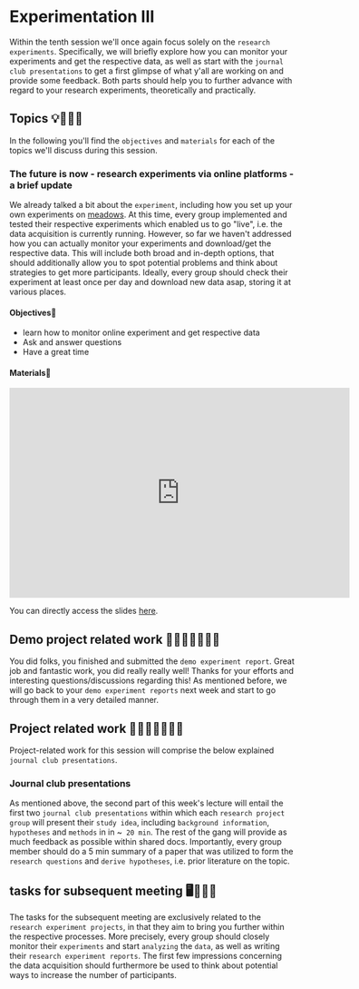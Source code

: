 # Experimentation III
Within the tenth session we'll once again focus solely on the `research experiments`. Specifically, we will briefly explore how you can monitor your experiments and get the respective data, as well as start with the `journal club presentations` to get a
first glimpse of what y'all are working on and provide some feedback. Both parts should help you to further advance with regard to your research experiments, theoretically and practically.  

## Topics 💡👨🏻‍🏫 

In the following you'll find the `objectives` and `materials` for each of the topics we'll discuss during this session.

### The future is now - research experiments via online platforms - a brief update
We already talked a bit about the `experiment`, including how you set up your own experiments on [meadows](https://meadows-research.com/). At this time, every group implemented and tested their respective experiments which enabled us to go "live", i.e. the data acquisition is currently running. However, so far we haven't addressed how you can actually monitor your experiments and download/get the respective data. This will include both broad and in-depth options, that should additionally allow you to spot potential problems and think about strategies to get more participants. Ideally, every group should check their experiment at least once per day and download new data asap, storing it at various places. 

#### Objectives📍

- learn how to monitor online experiment and get respective data
- Ask and answer questions
- Have a great time


#### Materials📓

<iframe src="https://docs.google.com/presentation/d/e/2PACX-1vQmuA7eoETa5jbdSEwLPb0mj-iLg56mcmO5YFfzAZD6sqEN6eKKgxdy8ruuvly0xXoO5JAMYo_cUw37/embed?start=false&loop=false&delayms=3000" frameborder="0" width="600" height="370" allowfullscreen="true" mozallowfullscreen="true" webkitallowfullscreen="true"></iframe>

You can directly access the slides [here](https://docs.google.com/presentation/d/1c-KCR0qWROM5APpN5j_hqEhcO07P-We052K2IIcibjs/edit?usp=sharing).

## Demo project related work 🥼🧑🏽‍💻🧑🏾‍💻  

You did folks, you finished and submitted the `demo experiment report`. Great job and fantastic work, you did really really well!
Thanks for your efforts and interesting questions/discussions regarding this! As mentioned before, we will go back to your `demo experiment reports` next week and start to go through them in a very detailed manner. 

## Project related work 🥼🧑🏿‍🔬👩🏻‍🔬

Project-related work for this session will comprise the below explained `journal club presentations`. 

### Journal club presentations
As mentioned above, the second part of this week's lecture will entail the first two `journal club presentations` within which each `research project group` will present their `study idea`, including `background information`, `hypotheses` and `methods` in in ~` 20 min`. The rest of the gang will provide as much feedback as possible within shared docs. Importantly, every group member should do a 5 min summary of a paper that was utilized to form the `research questions` and `derive hypotheses`, i.e. prior literature on the topic.     

## tasks for subsequent meeting 🖥️✍🏽📖

The tasks for the subsequent meeting are exclusively related to the `research experiment projects`, in that they aim to bring you further within the respective processes. More precisely, every group should closely monitor their `experiments` and start `analyzing` the `data`, as well as writing their `research experiment reports`. The first few impressions concerning the data acquisition should furthermore be used to think about potential ways to increase the number of participants.


